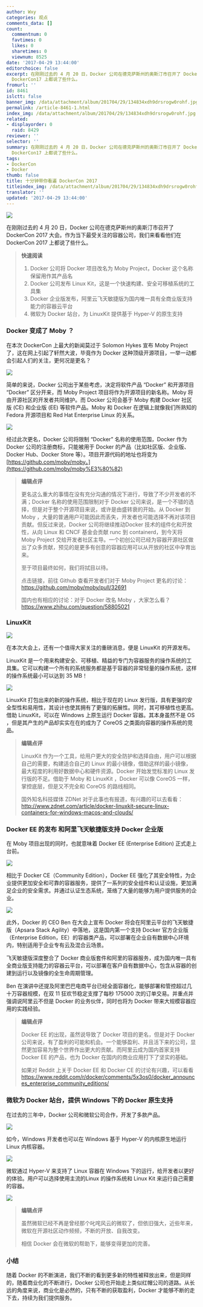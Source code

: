 ```yaml
---
author: Wxy
categories: 观点
comments_data: []
count:
  commentnum: 0
  favtimes: 0
  likes: 0
  sharetimes: 0
  viewnum: 8525
date: '2017-04-29 13:44:00'
editorchoice: false
excerpt: 在刚刚过去的 4 月 20 日，Docker 公司在德克萨斯州的奥斯汀市召开了 DockerCon 17 大会。作为当下最受关注的容器公司，我们来看看他们在
  DockerCon17 上都说了些什么。
fromurl: ''
id: 8461
islctt: false
banner_img: /data/attachment/album/201704/29/134834xdh9drsrogw0rohf.jpg
permalink: /article-8461-1.html
index_img: /data/attachment/album/201704/29/134834xdh9drsrogw0rohf.jpg
related:
- displayorder: 0
  raid: 8429
reviewer: ''
selector: ''
summary: 在刚刚过去的 4 月 20 日，Docker 公司在德克萨斯州的奥斯汀市召开了 DockerCon 17 大会。作为当下最受关注的容器公司，我们来看看他们在
  DockerCon17 上都说了些什么。
tags:
- DockerCon
- Docker
thumb: false
title: 十分钟带你看遍 DockerCon 2017
titleindex_img: /data/attachment/album/201704/29/134834xdh9drsrogw0rohf.jpg
translator: ''
updated: '2017-04-29 13:44:00'
---
```


![](/data/attachment/album/201704/29/134834xdh9drsrogw0rohf.jpg)


在刚刚过去的 4 月 20 日，Docker 公司在德克萨斯州的奥斯汀市召开了 DockerCon 2017 大会。作为当下最受关注的容器公司，我们来看看他们在 DockerCon 2017 上都说了些什么。



> 
> **快速阅读**
> 
> 
> 1. Docker 公司将 Docker 项目改名为 Moby Project，Docker 这个名称保留用作其产品名
> 2. Docker 公司发布 Linux Kit，这是一个快速构建、安全可移植系统的工具集
> 3. Docker 企业版发布，阿里云飞天敏捷版为国内唯一具有全商业版支持能力的容器云平台
> 4. 微软为 Docker 站台，为 LinuxKit 提供基于 Hyper-V 的原生支持
> 


### Docker 变成了 Moby ？


在本次 DockerCon 上最大的新闻莫过于 Solomon Hykes 宣布 Moby Project 了，这在网上引起了轩然大波，毕竟作为 Docker 这种顶级开源项目，一举一动都会引起人们的关注，更何况是更名？


![](/data/attachment/album/201704/29/134434bgj955az5aaaizvu.png)


简单的来说，Docker 公司出于某些考虑，决定将软件产品 “Docker” 和开源项目 “Docker” 区分开来，而 Moby Project 项目将作为开源项目的新名称。Moby 将由开源社区的开发者共同维护。而 Docker 公司会基于 Moby 构建 Docker 社区版 (CE) 和企业版 (EE) 等软件产品。Moby 和 Docker 在逻辑上就像我们所熟知的 Fedora 开源项目和 Red Hat Enterprise Linux 的关系。


![](/data/attachment/album/201704/29/134347jskigz7qp1fe1i5i.jpg)


经过此次更名，Docker 公司将限制 “Docker” 名称的使用范围，Docker 作为 Docker 公司的注册商标，只能被用于 Docker 的产品（比如社区版、企业版、Docker Hub、Docker Store 等）。项目开源代码的地址也将变为 [https://github.com/moby/moby。](https://github.com/moby/moby%E3%80%82)



> 
> **编辑点评**
> 
> 
> 更名这么重大的事情在没有充分沟通的情况下进行，导致了不少开发者的不满；Docker 名称的使用范围限制对于 Docker 公司来说，是一个不错的选择，但是对于整个开源项目来说，或许是由盛转衰的开始。从 Docker 到 Moby ，大量的普通用户可能因此而丢失，开发者也可能选择不再对该项目贡献。但反过来说，Docker 公司将继续推动Docker 技术的组件化和开放性，从向 Linux 和 CNCF 基金会贡献 runc 到 containerd，到今天将 Moby Project 交给开发者社区主导。一个初创公司已经为容器开源社区做出了众多贡献，预见的是更多有创意的容器应用可以从开放的社区中孕育出来。
> 
> 
> 至于项目最终如何，我们将拭目以待。
> 
> 
> 点击链接，前往 Github 查看开发者们对于 Moby Project 更名的讨论：<https://github.com/moby/moby/pull/32691>
> 
> 
> 国内也有相应的讨论：对于 Docker 改名 Moby ，大家怎么看？ <https://www.zhihu.com/question/58805021>
> 
> 
> 


### LinuxKit


![](/data/attachment/album/201704/29/134435rrvzzxknyxnwk8h8.png)


在本次大会上，还有一个值得大家关注的重磅消息，便是 LinuxKit 的开源发布。


LinuxKit 是一个用来构建安全、可移植、精益的专门为容器服务的操作系统的工具集。它可以构建一个所有的系统服务都是基于容器的非常轻量的操作系统，这样的操作系统最小可以达到 35 MB！


![](/data/attachment/album/201704/29/134435ggv7mldlstmyqpxk.png)


LinuxKit 打包出来的新的操作系统，相比于现在的 Linux 发行版，具有更强的安全型性和易用性，其设计也使其拥有了更强的拓展性。同时，其可移植性也更高。借助 LinuxKit，可以在 Windows 上原生运行 Docker 容器。其本身虽然不是 OS ，但是其产生的产品却实实在在的成为了 CoreOS 之类面向容器的操作系统的竞品。



> 
> **编辑点评**
> 
> 
> LinuxKit 作为一个工具，给用户更大的安全防护和选择自由，用户可以根据自己的需要，构建适合自己的 Linux 的最小镜像，借助这样的最小镜像， 最大程度的利用好数据中心和硬件资源。Docker 开始发觉标准的 Linux 发行版的不足。借助于 Moby 和 LinuxKit ，Docker 可以像 CoreOS 一样，掌控底层，但是又不完全和 CoreOS 的路线相同。
> 
> 
> 国外知名科技媒体 ZDNet 对于此事也有报道，有兴趣的可以去看看：<http://www.zdnet.com/article/docker-linuxkit-secure-linux-containers-for-windows-macos-and-clouds/>
> 
> 
> 


### Docker EE 的发布 和阿里飞天敏捷版支持 Docker 企业版


在 Moby 项目出现的同时，也就意味着 Docker EE (Enterprise Edition) 正式走上台前。


![](/data/attachment/album/201704/29/134435fammfc1cymkg2byb.png)


相比于 Docker CE（Community Edition），Docker EE 强化了其安全特性，为企业提供更加安全和可靠的容器服务，提供了一系列的安全组件和认证设施，更加满足企业的安全需求。并通过认证生态系统，笼络了大量的能够为用户提供服务的企业。


![](/data/attachment/album/201704/29/134436h3ki8k34i2x4334g.png)


此外，Docker 的 CEO Ben 在大会上宣布 Docker 将会在阿里云平台的飞天敏捷版（Apsara Stack Agility）中落地，这是国内第一个支持 Docker 官方企业版（Enterprise Edition，EE）的容器类产品，可以部署在企业自有数据中心环境内，特别适用于企业专有云及混合云场景。


飞天敏捷版深度整合了 Docker 商业版套件和阿里的容器服务，成为国内唯一具有全商业版支持能力的容器云平台，可以部署在客户自有数据中心，包含从容器的创建到运行以及镜像的全生命周期管理。


Ben 在演讲中还提及阿里巴巴电商平台已经全面容器化，能够部署和管控超过几十万容器规模，在双 11 狂欢节稳定支撑了每秒 175000 次的订单交易。并重点并强调说阿里云不但是 Docker 的业务伙伴，同时也将为 Docker 带来大规模容器应用的实践经验。



> 
> **编辑点评**
> 
> 
> Docker EE 的出现，虽然说导致了 Docker 项目的更名，但是对于 Docker 公司来说，有了盈利的可能和机会。一个能够盈利、并且活下来的公司，显然更加容易为整个世界作出更大的贡献。而阿里云成为国内首家支持 Docker EE 的产品，也为 Docker 在国内的商业应用打下了坚实的基础。
> 
> 
> 如果对 Reddit 上关于 Docker EE 和 Docker CE 的讨论有兴趣，可以看看 <https://www.reddit.com/r/docker/comments/5x3os0/docker_announces_enterprise_community_editions/>
> 
> 
> 


### 微软为 Docker 站台，提供 Windows 下的 Docker 原生支持


在过去的三年中，Docker 公司和微软公司合作，开发了多款产品。


![](/data/attachment/album/201704/29/134436y94zws2k2lkxazwz.png)


如今，Windows 开发者也可以在 Windows 基于 Hyper-V 的内核原生地运行 Linux 内核容器。


![](/data/attachment/album/201704/29/134436s4ce544ttd1ytl77.png)


微软通过 Hyper-V 来支持了 Linux 容器在 Windows 下的运行，给开发者以更好的体验。用户可以选择使用主流的Linux 的操作系统和 Linux Kit 来运行自己需要的容器。


![](/data/attachment/album/201704/29/134437u26uht3quqzdt2z6.png)



> 
> **编辑点评**
> 
> 
> 虽然微软已经不再是曾经那个叱咤风云的微软了，但依旧强大，近些年来，微软在开源社区动作频频，不断的开放、自我改变。
> 
> 
> 相信 Docker 会在微软的帮助下，能够变得更加的完善。
> 
> 
> 


### 小结


随着 Docker 的不断演进，我们不断的看到更多新的特性被释放出来，但是同样的，随着商业化的不断进行，Docker 公司也开始走上类似红帽公司的道路。从长远的角度来说，商业化是必然的，只有不断的获取盈利，Docker 才能够不断的走下去，持续为我们提供服务。